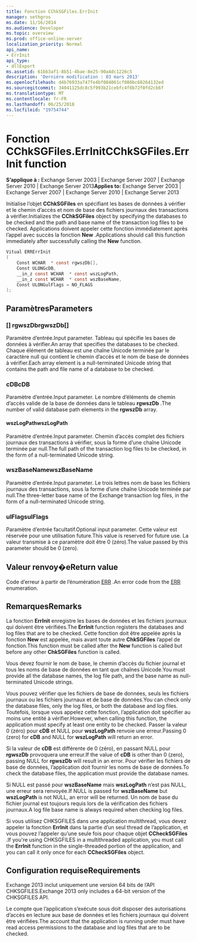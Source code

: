 ```yaml
---
title: Fonction CChkSGFiles.ErrInit
manager: sethgros
ms.date: 11/16/2014
ms.audience: Developer
ms.topic: overview
ms.prod: office-online-server
localization_priority: Normal
api_name:
- ErrInit
api_type:
- dllExport
ms.assetid: 61bb3af1-8b51-4bae-8e25-90a4dc1226c5
description: 'Dernière modification : 03 mars 2013'
ms.openlocfilehash: d4b76933a747fe4bf084061cf080bc68264132ed
ms.sourcegitcommit: 34041125dc8c5f993b21cebfc4f8b72f0fd2cb6f
ms.translationtype: MT
ms.contentlocale: fr-FR
ms.lasthandoff: 06/25/2018
ms.locfileid: "19754744"
---
```

# <a name="cchksgfileserrinit-function"></a><span data-ttu-id="580b7-103">Fonction CChkSGFiles.ErrInit</span><span class="sxs-lookup"><span data-stu-id="580b7-103">CChkSGFiles.ErrInit function</span></span>
  
<span data-ttu-id="580b7-104">**S’applique à :** Exchange Server 2003 | Exchange Server 2007 | Exchange Server 2010 | Exchange Server 2013</span><span class="sxs-lookup"><span data-stu-id="580b7-104">**Applies to:** Exchange Server 2003 | Exchange Server 2007 | Exchange Server 2010 | Exchange Server 2013</span></span>
  
<span data-ttu-id="580b7-105">Initialise l’objet **CChkSGFiles** en spécifiant les bases de données à vérifier et le chemin d’accès et nom de base des fichiers journaux des transactions à vérifier.</span><span class="sxs-lookup"><span data-stu-id="580b7-105">Initializes the **CChkSGFiles** object by specifying the databases to be checked and the path and base name of the transaction log files to be checked.</span></span> <span data-ttu-id="580b7-106">Applications doivent appeler cette fonction immédiatement après l’appel avec succès la fonction **New** .</span><span class="sxs-lookup"><span data-stu-id="580b7-106">Applications should call this function immediately after successfully calling the **New** function.</span></span> 
  
```cs
Vitual ERRErrInit  
(
    Const WCHAR  * const rgwszDb[],
    Const ULONGcDB,
    __in_z const WCHAR  * const wszLogPath,
    __in_z const WCHAR  * const wszBaseName,
    Const ULONGulFlags = NO_FLAGS
);

```

## <a name="parameters"></a><span data-ttu-id="580b7-107">Paramètres</span><span class="sxs-lookup"><span data-stu-id="580b7-107">Parameters</span></span>

### <a name="rgwszdb"></a><span data-ttu-id="580b7-108">[] rgwszDb</span><span class="sxs-lookup"><span data-stu-id="580b7-108">rgwszDb[]</span></span>
  
<span data-ttu-id="580b7-109">Paramètre d’entrée.</span><span class="sxs-lookup"><span data-stu-id="580b7-109">Input parameter.</span></span> <span data-ttu-id="580b7-110">Tableau qui spécifie les bases de données à vérifier.</span><span class="sxs-lookup"><span data-stu-id="580b7-110">An array that specifies the databases to be checked.</span></span> <span data-ttu-id="580b7-111">Chaque élément de tableau est une chaîne Unicode terminée par le caractère null qui contient le chemin d’accès et le nom de base de données à vérifier.</span><span class="sxs-lookup"><span data-stu-id="580b7-111">Each array element is a null-terminated Unicode string that contains the path and file name of a database to be checked.</span></span>
    
### <a name="cdb"></a><span data-ttu-id="580b7-112">cDB</span><span class="sxs-lookup"><span data-stu-id="580b7-112">cDB</span></span>
  
<span data-ttu-id="580b7-113">Paramètre d’entrée.</span><span class="sxs-lookup"><span data-stu-id="580b7-113">Input parameter.</span></span> <span data-ttu-id="580b7-114">Le nombre d’éléments de chemin d’accès valide de la base de données dans le tableau **rgwszDb** .</span><span class="sxs-lookup"><span data-stu-id="580b7-114">The number of valid database path elements in the **rgwszDb** array.</span></span> 
    
#### <a name="wszlogpath"></a><span data-ttu-id="580b7-115">wszLogPath</span><span class="sxs-lookup"><span data-stu-id="580b7-115">wszLogPath</span></span>
  
<span data-ttu-id="580b7-116">Paramètre d’entrée.</span><span class="sxs-lookup"><span data-stu-id="580b7-116">Input parameter.</span></span> <span data-ttu-id="580b7-117">Chemin d’accès complet des fichiers journaux des transactions à vérifier, sous la forme d’une chaîne Unicode terminée par null.</span><span class="sxs-lookup"><span data-stu-id="580b7-117">The full path of the transaction log files to be checked, in the form of a null-terminated Unicode string.</span></span>
    
### <a name="wszbasename"></a><span data-ttu-id="580b7-118">wszBaseName</span><span class="sxs-lookup"><span data-stu-id="580b7-118">wszBaseName</span></span>
  
<span data-ttu-id="580b7-119">Paramètre d’entrée.</span><span class="sxs-lookup"><span data-stu-id="580b7-119">Input parameter.</span></span> <span data-ttu-id="580b7-120">Le trois lettres nom de base les fichiers journaux des transactions, sous la forme d’une chaîne Unicode terminée par null.</span><span class="sxs-lookup"><span data-stu-id="580b7-120">The three-letter base name of the Exchange transaction log files, in the form of a null-terminated Unicode string.</span></span>
    
### <a name="ulflags"></a><span data-ttu-id="580b7-121">ulFlags</span><span class="sxs-lookup"><span data-stu-id="580b7-121">ulFlags</span></span>
  
<span data-ttu-id="580b7-122">Paramètre d’entrée facultatif.</span><span class="sxs-lookup"><span data-stu-id="580b7-122">Optional input parameter.</span></span> <span data-ttu-id="580b7-123">Cette valeur est réservée pour une utilisation future.</span><span class="sxs-lookup"><span data-stu-id="580b7-123">This value is reserved for future use.</span></span> <span data-ttu-id="580b7-124">La valeur transmise à ce paramètre doit être 0 (zéro).</span><span class="sxs-lookup"><span data-stu-id="580b7-124">The value passed by this parameter should be 0 (zero).</span></span>
    
## <a name="return-value"></a><span data-ttu-id="580b7-125">Valeur renvoy�e</span><span class="sxs-lookup"><span data-stu-id="580b7-125">Return value</span></span>

<span data-ttu-id="580b7-126">Code d’erreur à partir de l’énumération [ERR](cchksgfiles-err-enumeration.md) .</span><span class="sxs-lookup"><span data-stu-id="580b7-126">An error code from the [ERR](cchksgfiles-err-enumeration.md) enumeration.</span></span> 
  
## <a name="remarks"></a><span data-ttu-id="580b7-127">Remarques</span><span class="sxs-lookup"><span data-stu-id="580b7-127">Remarks</span></span>

<span data-ttu-id="580b7-128">La fonction **ErrInit** enregistre les bases de données et les fichiers journaux qui doivent être vérifiées.</span><span class="sxs-lookup"><span data-stu-id="580b7-128">The **ErrInit** function registers the databases and log files that are to be checked.</span></span> <span data-ttu-id="580b7-129">Cette fonction doit être appelée après la fonction **New** est appelée, mais avant toute autre **ChkSGFiles** l’appel de fonction.</span><span class="sxs-lookup"><span data-stu-id="580b7-129">This function must be called after the **New** function is called but before any other **ChkSGFiles** function is called.</span></span> 
  
<span data-ttu-id="580b7-130">Vous devez fournir le nom de base, le chemin d’accès du fichier journal et tous les noms de base de données en tant que chaînes Unicode.</span><span class="sxs-lookup"><span data-stu-id="580b7-130">You must provide all the database names, the log file path, and the base name as null-terminated Unicode strings.</span></span>
  
<span data-ttu-id="580b7-131">Vous pouvez vérifier que les fichiers de base de données, seuls les fichiers journaux ou les fichiers journaux et de base de données.</span><span class="sxs-lookup"><span data-stu-id="580b7-131">You can check only the database files, only the log files, or both the database and log files.</span></span> <span data-ttu-id="580b7-132">Toutefois, lorsque vous appelez cette fonction, l’application doit spécifier au moins une entité à vérifier.</span><span class="sxs-lookup"><span data-stu-id="580b7-132">However, when calling this function, the application must specify at least one entity to be checked.</span></span> <span data-ttu-id="580b7-133">Passer la valeur 0 (zéro) pour **cDB** et NULL pour **wszLogPath** renvoie une erreur.</span><span class="sxs-lookup"><span data-stu-id="580b7-133">Passing 0 (zero) for  **cDB**  and NULL for  **wszLogPath**  will return an error.</span></span> 
  
<span data-ttu-id="580b7-134">Si la valeur de **cDB** est différente de 0 (zéro), en passant NULL pour **rgwszDb** provoquera une erreur.</span><span class="sxs-lookup"><span data-stu-id="580b7-134">If the value of  **cDB**  is other than 0 (zero), passing NULL for  **rgwszDb**  will result in an error.</span></span> <span data-ttu-id="580b7-135">Pour vérifier les fichiers de base de données, l’application doit fournir les noms de base de données.</span><span class="sxs-lookup"><span data-stu-id="580b7-135">To check the database files, the application must provide the database names.</span></span> 
  
<span data-ttu-id="580b7-136">Si NULL est passé pour **wszBaseName** mais **wszLogPath** n’est pas NULL, une erreur sera renvoyée.</span><span class="sxs-lookup"><span data-stu-id="580b7-136">If NULL is passed for  **wszBaseName**  but  **wszLogPath**  is not NULL, an error will be returned.</span></span> <span data-ttu-id="580b7-137">Un nom de base du fichier journal est toujours requis lors de la vérification des fichiers journaux.</span><span class="sxs-lookup"><span data-stu-id="580b7-137">A log file base name is always required when checking log files.</span></span> 
  
<span data-ttu-id="580b7-138">Si vous utilisez CHKSGFILES dans une application multithread, vous devez appeler la fonction **ErrInit** dans la partie d’un seul thread de l’application, et vous pouvez l’appeler qu’une seule fois pour chaque objet **CCheckSGFiles** .</span><span class="sxs-lookup"><span data-stu-id="580b7-138">If you're using CHKSGFILES in a multithreaded application, you must call the **ErrInit** function in the single-threaded portion of the application, and you can call it only once for each **CCheckSGFiles** object.</span></span> 
  
## <a name="requirements"></a><span data-ttu-id="580b7-139">Configuration requise</span><span class="sxs-lookup"><span data-stu-id="580b7-139">Requirements</span></span>

<span data-ttu-id="580b7-140">Exchange 2013 inclut uniquement une version 64 bits de l’API CHKSGFILES.</span><span class="sxs-lookup"><span data-stu-id="580b7-140">Exchange 2013 only includes a 64-bit version of the CHKSGFILES API.</span></span>
  
<span data-ttu-id="580b7-141">Le compte que l’application s’exécute sous doit disposer des autorisations d’accès en lecture aux base de données et les fichiers journaux qui doivent être vérifiées.</span><span class="sxs-lookup"><span data-stu-id="580b7-141">The account that the application is running under must have read access permissions to the database and log files that are to be checked.</span></span>
  

